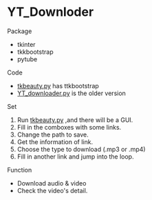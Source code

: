 # YT_Downloder

Package
  * tkinter
  * tkkbootstrap
  * pytube

Code
 * [tkbeauty.py](tkbeauty.py) has ttkbootstrap
 * [YT_downloader.py](YT_downloader.py) is the older version

Set
 1. Run [tkbeauty.py](tkbeauty.py) ,and there will be a GUI.
 2. Fill in the comboxes with some links.
 3. Change the path to save.
 4. Get the information of link.
 5. Choose the type to download (.mp3 or .mp4)
 6. Fill in another link and jump into the loop.

Function
 * Download audio & video
 * Check the video's detail.

